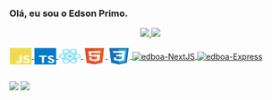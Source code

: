 ### Olá, eu sou o Edson Primo.
<div align="center">
  <a href="https://github.com/edsonPrimo">
  <img height="180em" src="https://github-readme-stats.vercel.app/api?username=edsonprimo&show_icons=true&theme=dracula&include_all_commits=true&count_private=true"/>
  <img height="180em" src="https://github-readme-stats.vercel.app/api/top-langs/?username=edsonprimo&layout=compact&langs_count=7&theme=dracula"/>
</div>
<div style="display: inline_block"><br>
  <img align="center" alt="edboa-Js" height="30" width="40" src="https://raw.githubusercontent.com/devicons/devicon/master/icons/javascript/javascript-plain.svg">
  <img align="center" alt="edboa-Ts" height="30" width="40" src="https://raw.githubusercontent.com/devicons/devicon/master/icons/typescript/typescript-plain.svg">
  <img align="center" alt="edboa-React" height="30" width="40" src="https://raw.githubusercontent.com/devicons/devicon/master/icons/react/react-original.svg">
  <img align="center" alt="edboa-HTML" height="30" width="40" src="https://raw.githubusercontent.com/devicons/devicon/master/icons/html5/html5-original.svg">
  <img align="center" alt="edboa-CSS" height="30" width="40" src="https://raw.githubusercontent.com/devicons/devicon/master/icons/css3/css3-original.svg">
  <img align="center" alt="edboa-NextJS" height="30" width="40" src="https://raw.githubusercontent.com/devicons/devicon/master/icons/nextjs/python-original.svg">
  <img align="center" alt="edboa-Express" height="30" width="40" src="https://img.shields.io/badge/Express.js-000000?style=for-the-badge&logo=express&logoColor=white">
</div>
  
  ##
 
<div> 
  <a href = "mailto:edson.oliveira00@hotmail.com"><img src=https://img.shields.io/badge/Microsoft_Outlook-0078D4?style=for-the-badge&logo=microsoft-outlook&logoColor=white" target="_blank"></a>
  <a href="https://www.linkedin.com/in/edson-primo-94904a209/" target="_blank"><img src="https://img.shields.io/badge/-LinkedIn-%230077B5?style=for-the-badge&logo=linkedin&logoColor=white" target="_blank"></a> 
</div>
